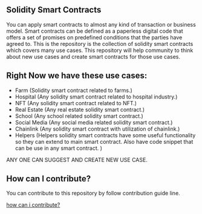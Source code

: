 ## Solidity Smart Contracts

You can apply smart contracts to almost any kind of transaction or business model. Smart contracts can be defined as a paperless digital code that offers a set of promises on predefined conditions that the parties have agreed to. This is the repository is the collection of solidity smart contracts which covers many use cases. This repository will help community to think about new use cases and create smart contracts for those use cases. 

## Right Now we have these use cases:

- Farm (Solidity smart contract related to farms.)
- Hospital (Any solidity smart contract related to hospital industry.)
- NFT (Any solidity smart contract related to NFT.)
- Real Estate (Any real estate solidity smart contract.)
- School  (Any school related solidity smart contract.)
- Social Media (Any social media related solidity smart contract.)
- Chainlink (Any solidity smart contract with utilization of chainlink.)
- Helpers (Helpers solidity smart contracts have some useful functionality so they can extend to main smart contract. Also have code snippet that can be use in any smart contract. )

ANY ONE CAN SUGGEST AND CREATE NEW USE CASE. 
## How can I contribute?

You can contribute to this repository by follow contribution guide line.

[how can i contribute?]

[//]: # (These are reference links used in the body of this note and get stripped out when the markdown processor does its job. There is no need to format nicely because it shouldn't be seen. Thanks SO - http://stackoverflow.com/questions/4823468/store-comments-in-markdown-syntax)

[how can i contribute?]: <https://github.com/ismailbangee/smart-contracts/blob/main/CONTRIBUTING.md>